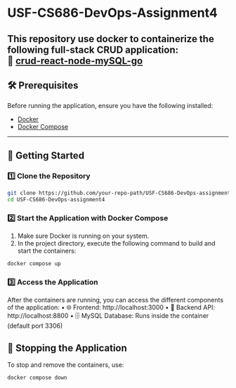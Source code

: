 # **USF-CS686-DevOps-Assignment4**
This repository use docker to containerize the following full-stack CRUD application:  
🔗 [crud-react-node-mySQL-go](https://github.com/Norbert305/crud-react-node-mySQL-go)
---
## **🛠 Prerequisites**
Before running the application, ensure you have the following installed:  
- [Docker](https://www.docker.com/)  
- [Docker Compose](https://docs.docker.com/compose/install/)  
---
## **🚀 Getting Started**
### **1️⃣ Clone the Repository**
```bash
git clone https://github.com/your-repo-path/USF-CS686-DevOps-assignment4.git
cd USF-CS686-DevOps-assignment4
```
### **2️⃣ Start the Application with Docker Compose**
1.	Make sure Docker is running on your system.
2.	In the project directory, execute the following command to build and start the containers:
 ```bash
docker compose up
```
### **3️⃣ Access the Application**
After the containers are running, you can access the different components of the application:
	•	🌐 Frontend: http://localhost:3000
	•	🔗 Backend API: http://localhost:8800
	•	🗄 MySQL Database: Runs inside the container (default port 3306)
## 🛑 Stopping the Application
To stop and remove the containers, use:
 ```bash
docker compose down
```
